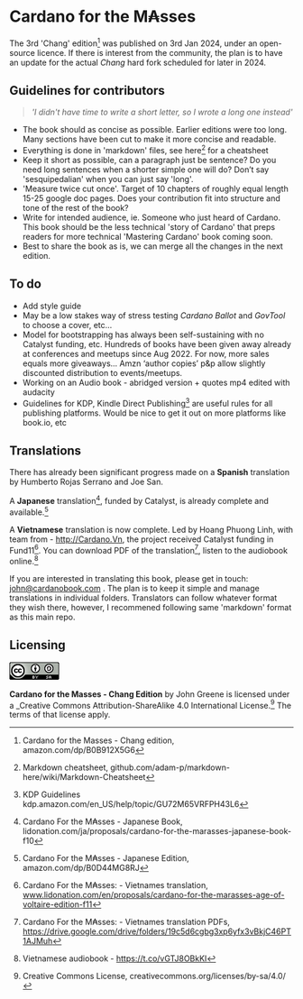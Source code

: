 # Cardano for the M₳sses

The 3rd 'Chang' edition[^1] was published on 3rd Jan 2024, under an open-source licence. If there is interest from  the community, the plan is to have an update for the actual _Chang_ hard fork scheduled for later in 2024.  

## Guidelines for contributors  
>_'I didn't have time to write a short letter, so I wrote a long one instead'_  

- The book should as concise as possible. Earlier editions were too long. Many sections have been cut to make it more concise and readable.
- Everything is done in 'markdown' files, see here[^2] for a cheatsheet
- Keep it short as possible, can a paragraph just be sentence? Do you need long sentences when a shorter simple one will do? Don’t say 'sesquipedalian' when you can just say 'long'.
- 'Measure twice cut once'. Target of 10 chapters of roughly equal length 15-25 google doc pages. Does your contribution fit into structure and tone of the rest of the book? 
- Write for intended audience, ie. Someone who just heard of Cardano. This book should be the less technical 'story of Cardano' that preps readers for more technical 'Mastering Cardano' book coming soon.
- Best to share the book as is, we can merge all the changes in the next edition. 

## To do
- Add style guide 
- May be a low stakes way of stress testing _Cardano Ballot_ and _GovTool_ to choose a cover, etc…
- Model for bootstrapping has always been self-sustaining with no Catalyst funding, etc. Hundreds of books have been given away already at conferences and meetups since Aug 2022. For now, more sales equals more giveaways... Amzn ‘author copies’ p&p allow slightly discounted distribution to events/meetups.
- Working on an Audio book - abridged version + quotes mp4 edited with audacity
- Guidelines for KDP, Kindle Direct Publishing[^3] are useful rules for all publishing platforms. Would be nice to get it out on more platforms like book.io, etc

## Translations 

There has already been significant progress made on a **Spanish** translation by Humberto Rojas Serrano and Joe San.

A **Japanese** translation[^4], funded by Catalyst, is already complete and available.[^5]  

A **Vietnamese** translation is now complete. Led by Hoang Phuong Linh, with team from - http://Cardano.Vn, the project received Catalyst funding in Fund11[^6]. You can download PDF of the translation[^7], listen to the audiobook online.[^8]

If you are interested in translating this book, please get in touch: john@cardanobook.com . The plan is to keep it simple and manage translations in individual folders. Translators can follow whatever format they wish there, however, I recommened following same 'markdown' format as this main repo. 

## Licensing

![alt text](https://github.com/johnnygreeney/CardanoForTheMasses/blob/main/images/CC.png "Creative Commons")

**Cardano for the Masses - Chang Edition** by John Greene is licensed under a _Creative Commons Attribution-ShareAlike 4.0 International License.[^9] The terms of that license apply.	


[^1]: Cardano for the Masses - Chang edition, amazon.com/dp/B0B912X5G6
[^2]: Markdown cheatsheet, github.com/adam-p/markdown-here/wiki/Markdown-Cheatsheet
[^3]: KDP Guidelines kdp.amazon.com/en_US/help/topic/GU72M65VRFPH43L6
[^4]: Cardano For the M₳sses - Japanese Book, lidonation.com/ja/proposals/cardano-for-the-marasses-japanese-book-f10
[^5]: Cardano For the M₳sses - Japanese Edition, amazon.com/dp/B0D44MG8RJ
[^6]: Cardano For the M₳sses: - Vietnames translation, www.lidonation.com/en/proposals/cardano-for-the-marasses-age-of-voltaire-edition-f11
[^7]: Cardano For the M₳sses: - Vietnames translation PDFs, https://drive.google.com/drive/folders/19c5d6cgbg3xp6yfx3vBkjC46PT1AJMuh
[^8]: Vietnamese audiobook - https://t.co/vGTJ8OBkKI
[^9]: Creative Commons License, creativecommons.org/licenses/by-sa/4.0/





